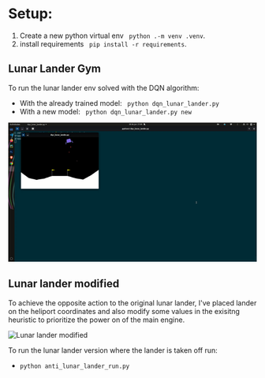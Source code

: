 # Setup:

1. Create a new python virtual env ``` python .-m venv .venv```.
2. install requirements ``` pip install -r requirements```.

## Lunar Lander Gym

To run the lunar lander env solved with the DQN algorithm: 

- With the already trained model: ``` python dqn_lunar_lander.py```
- With a new model: ``` python dqn_lunar_lander.py new```

![Lunar lander](/gifs/lunar-lander.gif)

## Lunar lander modified

To achieve the opposite action to the original lunar lander, I've placed lander on the heliport coordinates and also modify some values in the exisitng heuristic to prioritize the power on of the main engine.

![Lunar lander modified](/gifs/anti-lunar-lander.gif)

To run the lunar lander version where the lander is taken off run:

- ``` python anti_lunar_lander_run.py ```


